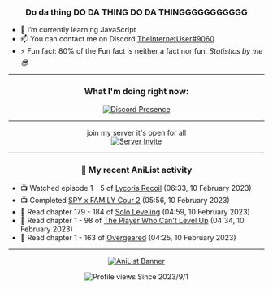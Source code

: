 <div align="center">

### Do da thing DO DA THING DO DA THINGGGGGGGGGGG
</div>

- 🌱 I’m currently learning JavaScript
- 📫 You can contact me on Discord [TheInternetUser#9060](https://discord.com/users/534117072796385300)
- ⚡ Fun fact: 80% of the Fun fact is neither a fact nor fun. _Statistics by me 😎_
<hr>

<div align="center">

### What I'm doing right now:
[![Discord Presence](https://lanyard.cnrad.dev/api/534117072796385300)](https://discord.com/users/534117072796385300)
<hr>

join my server it's open for all <br>
[![Server Invite](https://invidget.switchblade.xyz/bfYgVHxrSs)](https://discord.gg/bfYgVHxrSs)

<hr>
  
### 🌸 My recent AniList activity

</div>

<!-- ANILIST_ACTIVITY:start -->

-   📺 Watched episode 1 - 5 of [Lycoris Recoil](https://anilist.co/anime/143270) (06:33, 10 February 2023)
-   📺 Completed [SPY x FAMILY Cour 2](https://anilist.co/anime/142838) (05:56, 10 February 2023)
-   📖 Read chapter 179 - 184 of [Solo Leveling](https://anilist.co/manga/105398) (04:59, 10 February 2023)
-   📖 Read chapter 1 - 98 of [The Player Who Can't Level Up](https://anilist.co/manga/130511) (04:34, 10 February 2023)
-   📖 Read chapter 1 - 163 of [Overgeared](https://anilist.co/manga/117460) (04:25, 10 February 2023)

<!-- ANILIST_ACTIVITY:end -->
<hr>

<div align="center">

[![AniList Banner](https://img.anili.st/User/929966)](https://anilist.co/user/TheInternetUser)

![Profile views](https://gpvc.arturio.dev/TheInternetUse7) Since 2023/9/1

</div>
